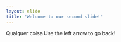 ```yaml
---
layout: slide
title: "Welcome to our second slide!"
---
```

Qualquer coisa
Use the left arrow to go back!
